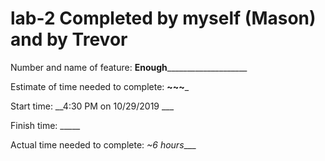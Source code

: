 # lab-2 Completed by myself (Mason) and by Trevor 
Number and name of feature: ______Enough__________________________

Estimate of time needed to complete: __~~~___

Start time: __4:30 PM on 10/29/2019 ___

Finish time: _____

Actual time needed to complete: _~6 hours____